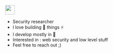 <img src="https://media.giphy.com/media/hvRJCLFzcasrR4ia7z/giphy.gif" width="30px" />

- Security researcher
- I love building 🤖 things ⚡
- I develop mostly in 🐍
- Interested in : web security and low level stuff
- Feel free to reach out ;)
